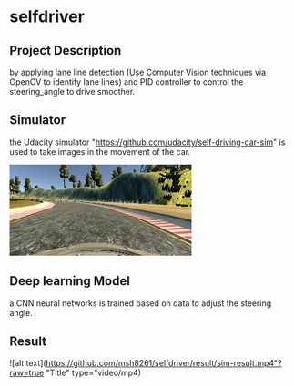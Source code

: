 # selfdriver
## Project Description <br>
by applying lane line detection (Use Computer Vision techniques via OpenCV to identify lane lines) and PID controller to control the steering_angle to drive smoother. 
<br>

## Simulator
the Udacity simulator "https://github.com/udacity/self-driving-car-sim" is used to take images in the movement of the car.


![alt text](https://github.com/msh8261/selfdriver/blob/master/test/sim-img.jpg?raw=true "Title")

## Deep learning Model 
a CNN neural networks is trained based on data to adjust the steering angle.

## Result
![alt text](https://github.com/msh8261/selfdriver/result/sim-result.mp4"?raw=true "Title" type="video/mp4)





